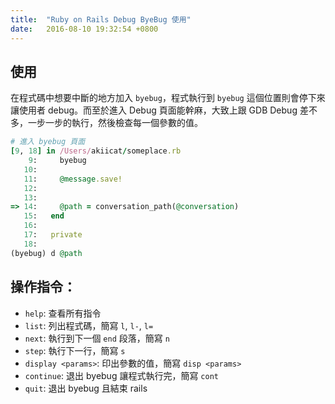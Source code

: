 ```yaml
---
title:  "Ruby on Rails Debug ByeBug 使用"
date:   2016-08-10 19:32:54 +0800
---
```


## 使用
在程式碼中想要中斷的地方加入 `byebug`，程式執行到 `byebug` 這個位置則會停下來讓使用者 debug。而至於進入 Debug 頁面能幹麻，大致上跟 GDB Debug 差不多，一步一步的執行，然後檢查每一個參數的值。

```ruby
# 進入 byebug 頁面
[9, 18] in /Users/akiicat/someplace.rb
    9:     byebug
   10:
   11:     @message.save!
   12:
   13:
=> 14:     @path = conversation_path(@conversation)
   15:   end
   16:
   17:   private
   18:
(byebug) d @path
```

<!--excerpt-->

## 操作指令：

- `help`: 查看所有指令
- `list`: 列出程式碼，簡寫 `l`, `l-`, `l=`
- `next`: 執行到下一個 `end` 段落，簡寫 `n`
- `step`: 執行下一行，簡寫 `s`
- `display <params>`: 印出參數的值，簡寫 `disp <params>`
- `continue`: 退出 byebug 讓程式執行完，簡寫 `cont`
- `quit`: 退出 byebug 且結束 rails
